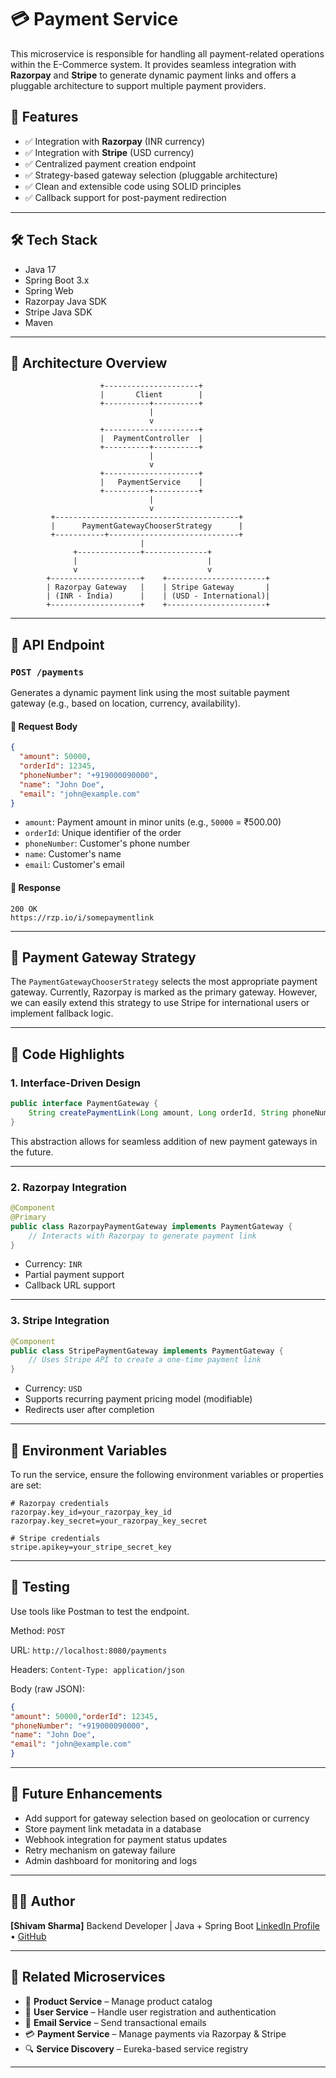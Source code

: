 # 💳 Payment Service

This microservice is responsible for handling all payment-related operations within the E-Commerce system. It provides seamless integration with **Razorpay** and **Stripe** to generate dynamic payment links and offers a pluggable architecture to support multiple payment providers.

## 🚀 Features

* ✅ Integration with **Razorpay** (INR currency)
* ✅ Integration with **Stripe** (USD currency)
* ✅ Centralized payment creation endpoint
* ✅ Strategy-based gateway selection (pluggable architecture)
* ✅ Clean and extensible code using SOLID principles
* ✅ Callback support for post-payment redirection

---

## 🛠️ Tech Stack

* Java 17
* Spring Boot 3.x
* Spring Web
* Razorpay Java SDK
* Stripe Java SDK
* Maven

---

## 🧩 Architecture Overview

```
                    +---------------------+
                    |       Client        |
                    +----------+----------+
                               |
                               v
                    +---------------------+
                    |  PaymentController  |
                    +----------+----------+
                               |
                               v
                    +---------------------+
                    |   PaymentService    |
                    +----------+----------+
                               |
                               v
         +-----------------------------------------+
         |      PaymentGatewayChooserStrategy      |
         +-----------+-----------------------------+
                             |
              +--------------+--------------+
              |                             |
              v                             v
        +--------------------+    +----------------------+
        | Razorpay Gateway   |    | Stripe Gateway       |
        | (INR - India)      |    | (USD - International)|
        +--------------------+    +----------------------+
```

---

## 📆 API Endpoint

### `POST /payments`

Generates a dynamic payment link using the most suitable payment gateway (e.g., based on location, currency, availability).

#### 📅 Request Body

```json
{
  "amount": 50000,
  "orderId": 12345,
  "phoneNumber": "+919000090000",
  "name": "John Doe",
  "email": "john@example.com"
}
```

* `amount`: Payment amount in minor units (e.g., `50000` = ₹500.00)
* `orderId`: Unique identifier of the order
* `phoneNumber`: Customer's phone number
* `name`: Customer's name
* `email`: Customer's email

#### 📆 Response

```
200 OK
https://rzp.io/i/somepaymentlink
```

---

## 🧠 Payment Gateway Strategy

The `PaymentGatewayChooserStrategy` selects the most appropriate payment gateway. Currently, Razorpay is marked as the primary gateway. However, we can easily extend this strategy to use Stripe for international users or implement fallback logic.

---

## 💼 Code Highlights

### 1. **Interface-Driven Design**

```java
public interface PaymentGateway {
    String createPaymentLink(Long amount, Long orderId, String phoneNumber, String name, String email);
}
```

This abstraction allows for seamless addition of new payment gateways in the future.

---

### 2. **Razorpay Integration**

```java
@Component
@Primary
public class RazorpayPaymentGateway implements PaymentGateway {
    // Interacts with Razorpay to generate payment link
}
```

* Currency: `INR`
* Partial payment support
* Callback URL support

---

### 3. **Stripe Integration**

```java
@Component
public class StripePaymentGateway implements PaymentGateway {
    // Uses Stripe API to create a one-time payment link
}
```

* Currency: `USD`
* Supports recurring payment pricing model (modifiable)
* Redirects user after completion

---

## 🔐 Environment Variables

To run the service, ensure the following environment variables or properties are set:

```properties
# Razorpay credentials
razorpay.key_id=your_razorpay_key_id
razorpay.key_secret=your_razorpay_key_secret

# Stripe credentials
stripe.apikey=your_stripe_secret_key
```

---

## 🧪 Testing

Use tools like Postman to test the endpoint.

Method: `POST`

URL: `http://localhost:8080/payments`

Headers: `Content-Type: application/json`

Body (raw JSON):

```json
{
"amount": 50000,"orderId": 12345,
"phoneNumber": "+919000090000",
"name": "John Doe",
"email": "john@example.com"
}
```

---

## 📌 Future Enhancements

* Add support for gateway selection based on geolocation or currency
* Store payment link metadata in a database
* Webhook integration for payment status updates
* Retry mechanism on gateway failure
* Admin dashboard for monitoring and logs

---

## 👨‍💻 Author

**\[Shivam Sharma]**
Backend Developer | Java + Spring Boot
[LinkedIn Profile](#) • [GitHub](#)

---

## 📌 Related Microservices

* 🛒 **Product Service** – Manage product catalog
* 👤 **User Service** – Handle user registration and authentication
* 📧 **Email Service** – Send transactional emails
* 💳 **Payment Service** – Manage payments via Razorpay & Stripe
* 🔍 **Service Discovery** – Eureka-based service registry

---